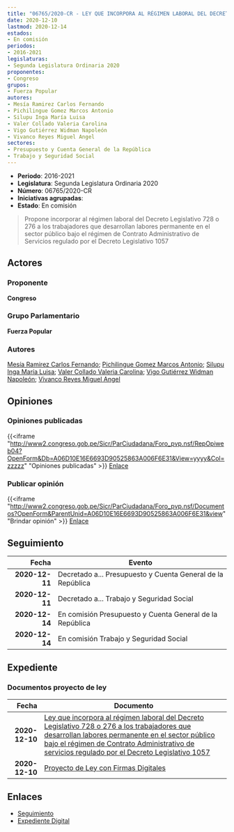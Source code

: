 ```yaml
---
title: "06765/2020-CR - LEY QUE INCORPORA AL RÉGIMEN LABORAL DEL DECRETO LEGISLATIVO 728 O 276 A LOS TRABAJADORES QUE DESARROLLAN LABORES PERMANENTES EN EL SECTOR PÚBLICO BAJO EL RÉGIMEN DE CONTRATO ADMINISTRATIVO DE SERVICIOS REGULADO POR EL DECRETO LEGISLATIVO 1057"
date: 2020-12-10
lastmod: 2020-12-14
estados:
- En comisión
periodos:
- 2016-2021
legislaturas:
- Segunda Legislatura Ordinaria 2020
proponentes:
- Congreso
grupos:
- Fuerza Popular
autores:
- Mesía Ramirez Carlos Fernando
- Pichilingue Gomez Marcos Antonio
- Silupu Inga María Luisa
- Valer Collado Valeria Carolina
- Vigo Gutiérrez Widman Napoleón
- Vivanco Reyes Miguel Angel
sectores:
- Presupuesto y Cuenta General de la República
- Trabajo y Seguridad Social
---
```

- **Periodo**: 2016-2021
- **Legislatura**: Segunda Legislatura Ordinaria 2020
- **Número**: 06765/2020-CR
- **Iniciativas agrupadas**: 
- **Estado**: En comisión

> Propone incorporar al régimen laboral del Decreto Legislativo 728 o 276 a los trabajadores que desarrollan labores permanente en el sector público bajo el régimen de Contrato Administrativo de Servicios regulado por el Decreto Legislativo 1057


## Actores

### Proponente

**Congreso**

### Grupo Parlamentario

**Fuerza Popular**

### Autores

[Mesía Ramirez Carlos Fernando](mailto:mailto:cmesia@congreso.gob.pe); [Pichilingue Gomez Marcos Antonio](mailto:mailto:mpichilingue@congreso.gob.pe); [Silupu Inga María Luisa](mailto:mailto:msilupu@congreso.gob.pe); [Valer Collado Valeria Carolina](mailto:mailto:vvaler@congreso.gob.pe); [Vigo Gutiérrez Widman Napoleón](mailto:mailto:wvigo@congreso.gob.pe); [Vivanco Reyes Miguel Angel](mailto:mailto:mvivanco@congreso.gob.pe)

## Opiniones

### Opiniones publicadas

{{<iframe "http://www2.congreso.gob.pe/Sicr/ParCiudadana/Foro_pvp.nsf/RepOpiweb04?OpenForm&Db=A06D10E16E6693D90525863A006F6E31&View=yyyy&Col=zzzzz" "Opiniones publicadas" >}}
[Enlace](http://www2.congreso.gob.pe/Sicr/ParCiudadana/Foro_pvp.nsf/RepOpiweb04?OpenForm&Db=A06D10E16E6693D90525863A006F6E31&View=yyyy&Col=zzzzz)

### Publicar opinión

{{<iframe "http://www2.congreso.gob.pe/Sicr/ParCiudadana/Foro_pvp.nsf/Documentos?OpenForm&ParentUnid=A06D10E16E6693D90525863A006F6E31&view" "Brindar opinión" >}}
[Enlace](http://www2.congreso.gob.pe/Sicr/ParCiudadana/Foro_pvp.nsf/Documentos?OpenForm&ParentUnid=A06D10E16E6693D90525863A006F6E31&view)


## Seguimiento

| Fecha | Evento |
|------:|--------|
| **2020-12-11** | Decretado a... Presupuesto y Cuenta General de la República |
| **2020-12-11** | Decretado a... Trabajo y Seguridad Social |
| **2020-12-14** | En comisión Presupuesto y Cuenta General de la República |
| **2020-12-14** | En comisión Trabajo y Seguridad Social |

## Expediente

### Documentos proyecto de ley

| Fecha | Documento |
|------:|-----------|
| **2020-12-10** | [Ley que incorpora al régimen laboral del Decreto Legislativo 728 o 276 a los trabajadores que desarrollan labores permanente en el sector público bajo el régimen de Contrato Administrativo de servicios regulado por el Decreto Legislativo 1057](https://leyes.congreso.gob.pe/Documentos/2016_2021/Proyectos_de_Ley_y_de_Resoluciones_Legislativas/PL06765-20201210.pdf) |
| **2020-12-10** | [Proyecto de Ley con Firmas Digitales](https://leyes.congreso.gob.pe/Documentos/2016_2021/Proyectos_de_Ley_y_de_Resoluciones_Legislativas/Proyectos_Firmas_digitales/PL06765.pdf) |

## Enlaces

- [Seguimiento](http://www2.congreso.gob.pe/Sicr/TraDocEstProc/CLProLey2016.nsf/f7fff46988ca05b1052578e100829cc7/7588f85fda7fc1ca0525863a00788849?OpenDocument)
- [Expediente Digital](http://www2.congreso.gob.pe/Sicr/TraDocEstProc/Expvirt_2011.nsf/visbusqptramdoc1621/06765?opendocument)

